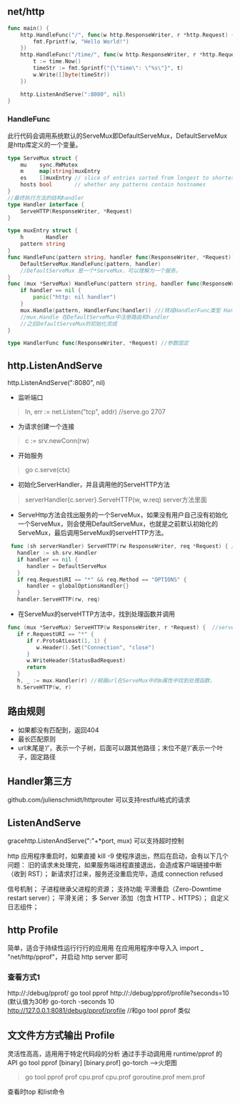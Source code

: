 ## net/http
```go
func main() {
	http.HandleFunc("/", func(w http.ResponseWriter, r *http.Request) {
		fmt.Fprintf(w, "Hello World!")
	})
	http.HandleFunc("/time/", func(w http.ResponseWriter, r *http.Request) {
		t := time.Now()
		timeStr := fmt.Sprintf("{\"time\": \"%s\"}", t)
		w.Write([]byte(timeStr))
	})

	http.ListenAndServe(":8080", nil)
}
```

### HandleFunc
此行代码会调用系统默认的ServeMux即DefaultServeMux，DefaultServeMux是http库定义的一个变量。
```go
type ServeMux struct {
	mu    sync.RWMutex
	m     map[string]muxEntry
	es    []muxEntry // slice of entries sorted from longest to shortest.
	hosts bool       // whether any patterns contain hostnames
}
//最终执行方法的结构handler
type Handler interface {
	ServeHTTP(ResponseWriter, *Request)
}

type muxEntry struct {
	h       Handler
	pattern string
}
func HandleFunc(pattern string, handler func(ResponseWriter, *Request)) {
    DefaultServeMux.HandleFunc(pattern, handler)
    //DefaultServeMux 是一个*ServeMux，可以理解为一个服务。
}
func (mux *ServeMux) HandleFunc(pattern string, handler func(ResponseWriter, *Request)) {
	if handler == nil {
		panic("http: nil handler")
	}
    mux.Handle(pattern, HandlerFunc(handler)) ///转成HandlerFunc类型 HandlerFunc属于handler类型
    //mux.Handle 在DefaultServeMux中注册路由和handler
    //之后DefaultServeMux的初始化完成
}

type HandlerFunc func(ResponseWriter, *Request) //参数固定
```

## http.ListenAndServe
http.ListenAndServe(":8080", nil)
*  监听端口
> ln, err := net.Listen("tcp", addr) //serve.go 2707
* 为请求创建一个连接
> c := srv.newConn(rw) 
* 开始服务
> go c.serve(ctx) 
* 初始化ServerHandler，并且调用他的ServeHTTP方法
> serverHandler{c.server}.ServeHTTP(w, w.req)  server方法里面
* ServeHttp方法会找出服务的一个ServeMux，如果没有用户自己没有初始化一个ServeMux，则会使用DefaultServeMux，也就是之前默认初始化的ServeMux，最后调用ServeMux的serveHTTP方法。
```go
 func (sh serverHandler) ServeHTTP(rw ResponseWriter, req *Request) { //serve.go 2686
   handler := sh.srv.Handler
   if handler == nil {
      handler = DefaultServeMux
   }
   if req.RequestURI == "*" && req.Method == "OPTIONS" {
      handler = globalOptionsHandler{}
   }
   handler.ServeHTTP(rw, req)
```
* 在ServeMux的serveHTTP方法中，找到处理函数并调用
```go
func (mux *ServeMux) ServeHTTP(w ResponseWriter, r *Request) {  //serve.go 2328
   if r.RequestURI == "*" {
      if r.ProtoAtLeast(1, 1) {
         w.Header().Set("Connection", "close")
      }
      w.WriteHeader(StatusBadRequest)
      return
   }
   h, _ := mux.Handler(r) //根据url在ServeMux中的m属性中找到处理函数，
   h.ServeHTTP(w, r)  
```

## 路由规则
* 如果都没有匹配到，返回404
* 最长匹配原则
* url末尾是‘/’，表示一个子树，后面可以跟其他路径；末位不是‘/’表示一个叶子，固定路径

## Handler第三方
github.com/julienschmidt/httprouter
可以支持restful格式的请求

## ListenAndServe
gracehttp.ListenAndServe(":"+*port, mux)
可以支持超时控制

http 应用程序重启时，如果直接 kill -9 使程序退出，然后在启动，会有以下几个问题：
旧的请求未处理完，如果服务端进程直接退出，会造成客户端链接中断（收到 RST）；
新请求打过来，服务还没重启完毕，造成 connection refused

信号机制；
子进程继承父进程的资源；
支持功能
平滑重启（Zero-Downtime restart server）；
平滑关闭；
多 Server 添加（包含 HTTP 、HTTPS）；
自定义日志组件；


## http Profile
简单，适合于持续性运⾏行行的应⽤用
在应⽤用程序中导⼊入 import _ "net/http/pprof"，并启动 http server 即可

### 查看方式1
http://<host>:<port>/debug/pprof/
go tool pprof http://<host>:<port>/debug/pprof/profile?seconds=10 (默认值为30秒
go-torch -seconds 10  http://127.0.0.1:8081/debug/pprof/profile //和go tool pprof 类似


## ⽂文件⽅方式输出 Profile
灵活性⾼高，适⽤用于特定代码段的分析
通过⼿手动调⽤用 runtime/pprof 的 API
go tool pprof [binary] [binary.prof]
go-torch -->火炬图

> go tool pprof prof cpu.prof
> cpu.prof	goroutine.prof	mem.prof 



查看时top 和list命令






